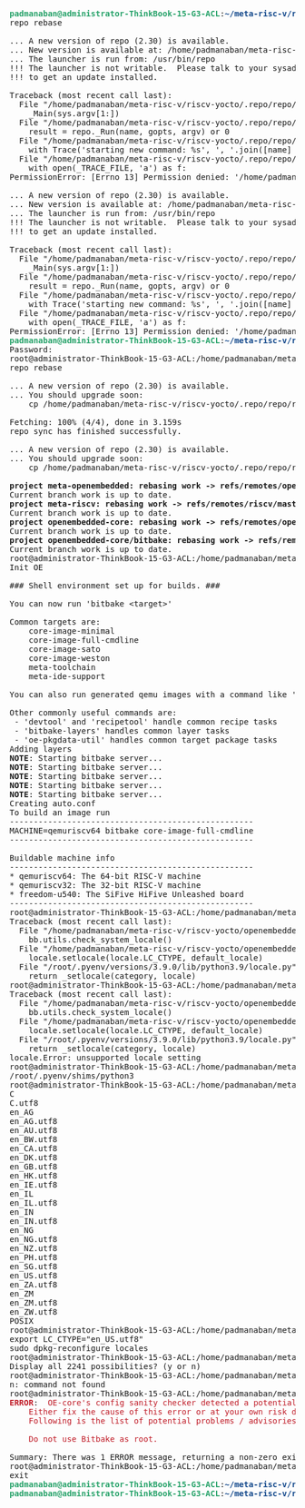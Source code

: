 <pre><font color="#26A269"><b>padmanaban@administrator-ThinkBook-15-G3-ACL</b></font>:<font color="#12488B"><b>~/meta-risc-v/riscv-yocto</b></font>$ repo sync
repo rebase

... A new version of repo (2.30) is available.
... New version is available at: /home/padmanaban/meta-risc-v/riscv-yocto/.repo/repo/repo
... The launcher is run from: /usr/bin/repo
!!! The launcher is not writable.  Please talk to your sysadmin or distro
!!! to get an update installed.

Traceback (most recent call last):
  File &quot;/home/padmanaban/meta-risc-v/riscv-yocto/.repo/repo/main.py&quot;, line 705, in &lt;module&gt;
    _Main(sys.argv[1:])
  File &quot;/home/padmanaban/meta-risc-v/riscv-yocto/.repo/repo/main.py&quot;, line 681, in _Main
    result = repo._Run(name, gopts, argv) or 0
  File &quot;/home/padmanaban/meta-risc-v/riscv-yocto/.repo/repo/main.py&quot;, line 220, in _Run
    with Trace(&apos;starting new command: %s&apos;, &apos;, &apos;.join([name] + argv),
  File &quot;/home/padmanaban/meta-risc-v/riscv-yocto/.repo/repo/repo_trace.py&quot;, line 97, in __enter__
    with open(_TRACE_FILE, &apos;a&apos;) as f:
PermissionError: [Errno 13] Permission denied: &apos;/home/padmanaban/meta-risc-v/riscv-yocto/.repo/TRACE_FILE&apos;

... A new version of repo (2.30) is available.
... New version is available at: /home/padmanaban/meta-risc-v/riscv-yocto/.repo/repo/repo
... The launcher is run from: /usr/bin/repo
!!! The launcher is not writable.  Please talk to your sysadmin or distro
!!! to get an update installed.

Traceback (most recent call last):
  File &quot;/home/padmanaban/meta-risc-v/riscv-yocto/.repo/repo/main.py&quot;, line 705, in &lt;module&gt;
    _Main(sys.argv[1:])
  File &quot;/home/padmanaban/meta-risc-v/riscv-yocto/.repo/repo/main.py&quot;, line 681, in _Main
    result = repo._Run(name, gopts, argv) or 0
  File &quot;/home/padmanaban/meta-risc-v/riscv-yocto/.repo/repo/main.py&quot;, line 220, in _Run
    with Trace(&apos;starting new command: %s&apos;, &apos;, &apos;.join([name] + argv),
  File &quot;/home/padmanaban/meta-risc-v/riscv-yocto/.repo/repo/repo_trace.py&quot;, line 97, in __enter__
    with open(_TRACE_FILE, &apos;a&apos;) as f:
PermissionError: [Errno 13] Permission denied: &apos;/home/padmanaban/meta-risc-v/riscv-yocto/.repo/TRACE_FILE&apos;
<font color="#26A269"><b>padmanaban@administrator-ThinkBook-15-G3-ACL</b></font>:<font color="#12488B"><b>~/meta-risc-v/riscv-yocto</b></font>$ su
Password: 
root@administrator-ThinkBook-15-G3-ACL:/home/padmanaban/meta-risc-v/riscv-yocto# repo sync
repo rebase

... A new version of repo (2.30) is available.
... You should upgrade soon:
    cp /home/padmanaban/meta-risc-v/riscv-yocto/.repo/repo/repo /usr/bin/repo

Fetching: 100% (4/4), done in 3.159s
repo sync has finished successfully.

... A new version of repo (2.30) is available.
... You should upgrade soon:
    cp /home/padmanaban/meta-risc-v/riscv-yocto/.repo/repo/repo /usr/bin/repo

<b>project meta-openembedded: rebasing work -&gt; refs/remotes/openembedded/master</b>
Current branch work is up to date.
<b>project meta-riscv: rebasing work -&gt; refs/remotes/riscv/master</b>
Current branch work is up to date.
<b>project openembedded-core: rebasing work -&gt; refs/remotes/openembedded/master</b>
Current branch work is up to date.
<b>project openembedded-core/bitbake: rebasing work -&gt; refs/remotes/openembedded/master</b>
Current branch work is up to date.
root@administrator-ThinkBook-15-G3-ACL:/home/padmanaban/meta-risc-v/riscv-yocto# . ./meta-riscv/setup.sh
Init OE

### Shell environment set up for builds. ###

You can now run &apos;bitbake &lt;target&gt;&apos;

Common targets are:
    core-image-minimal
    core-image-full-cmdline
    core-image-sato
    core-image-weston
    meta-toolchain
    meta-ide-support

You can also run generated qemu images with a command like &apos;runqemu qemux86-64&apos;.

Other commonly useful commands are:
 - &apos;devtool&apos; and &apos;recipetool&apos; handle common recipe tasks
 - &apos;bitbake-layers&apos; handles common layer tasks
 - &apos;oe-pkgdata-util&apos; handles common target package tasks
Adding layers
<b>NOTE</b>: Starting bitbake server...
<b>NOTE</b>: Starting bitbake server...
<b>NOTE</b>: Starting bitbake server...
<b>NOTE</b>: Starting bitbake server...
<b>NOTE</b>: Starting bitbake server...
Creating auto.conf
To build an image run
---------------------------------------------------
MACHINE=qemuriscv64 bitbake core-image-full-cmdline
---------------------------------------------------

Buildable machine info
---------------------------------------------------
* qemuriscv64: The 64-bit RISC-V machine
* qemuriscv32: The 32-bit RISC-V machine
* freedom-u540: The SiFive HiFive Unleashed board
---------------------------------------------------
root@administrator-ThinkBook-15-G3-ACL:/home/padmanaban/meta-risc-v/riscv-yocto/build# MACHINE=qemuriscv64 bitbake core-image-full-cmdline
Traceback (most recent call last):
  File &quot;/home/padmanaban/meta-risc-v/riscv-yocto/openembedded-core/bitbake/bin/bitbake&quot;, line 28, in &lt;module&gt;
    bb.utils.check_system_locale()
  File &quot;/home/padmanaban/meta-risc-v/riscv-yocto/openembedded-core/bitbake/lib/bb/utils.py&quot;, line 621, in check_system_locale
    locale.setlocale(locale.LC_CTYPE, default_locale)
  File &quot;/root/.pyenv/versions/3.9.0/lib/python3.9/locale.py&quot;, line 610, in setlocale
    return _setlocale(category, locale)
root@administrator-ThinkBook-15-G3-ACL:/home/padmanaban/meta-risc-v/riscv-yocto/build# MACHINE=qemuriscv64 bitbake core-image-full-cmdline
Traceback (most recent call last):
  File &quot;/home/padmanaban/meta-risc-v/riscv-yocto/openembedded-core/bitbake/bin/bitbake&quot;, line 28, in &lt;module&gt;
    bb.utils.check_system_locale()
  File &quot;/home/padmanaban/meta-risc-v/riscv-yocto/openembedded-core/bitbake/lib/bb/utils.py&quot;, line 621, in check_system_locale
    locale.setlocale(locale.LC_CTYPE, default_locale)
  File &quot;/root/.pyenv/versions/3.9.0/lib/python3.9/locale.py&quot;, line 610, in setlocale
    return _setlocale(category, locale)
locale.Error: unsupported locale setting
root@administrator-ThinkBook-15-G3-ACL:/home/padmanaban/meta-risc-v/riscv-yocto/build# which python3
/root/.pyenv/shims/python3
root@administrator-ThinkBook-15-G3-ACL:/home/padmanaban/meta-risc-v/riscv-yocto/build# locale -a
C
C.utf8
en_AG
en_AG.utf8
en_AU.utf8
en_BW.utf8
en_CA.utf8
en_DK.utf8
en_GB.utf8
en_HK.utf8
en_IE.utf8
en_IL
en_IL.utf8
en_IN
en_IN.utf8
en_NG
en_NG.utf8
en_NZ.utf8
en_PH.utf8
en_SG.utf8
en_US.utf8
en_ZA.utf8
en_ZM
en_ZM.utf8
en_ZW.utf8
POSIX
root@administrator-ThinkBook-15-G3-ACL:/home/padmanaban/meta-risc-v/riscv-yocto/build# export LC_ALL=&quot;en_US.utf8&quot;
export LC_CTYPE=&quot;en_US.utf8&quot;
sudo dpkg-reconfigure locales
root@administrator-ThinkBook-15-G3-ACL:/home/padmanaban/meta-risc-v/riscv-yocto/build# 
Display all 2241 possibilities? (y or n)
root@administrator-ThinkBook-15-G3-ACL:/home/padmanaban/meta-risc-v/riscv-yocto/build# n
n: command not found
root@administrator-ThinkBook-15-G3-ACL:/home/padmanaban/meta-risc-v/riscv-yocto/build# MACHINE=qemuriscv64 bitbake core-image-full-cmdline
<font color="#C01C28"><b>ERROR</b></font>: <font color="#C01C28"> OE-core&apos;s config sanity checker detected a potential misconfiguration.</font>
<font color="#C01C28">    Either fix the cause of this error or at your own risk disable the checker (see sanity.conf).</font>
<font color="#C01C28">    Following is the list of potential problems / advisories:</font>

<font color="#C01C28">    Do not use Bitbake as root.</font>

Summary: There was 1 ERROR message, returning a non-zero exit code.
root@administrator-ThinkBook-15-G3-ACL:/home/padmanaban/meta-risc-v/riscv-yocto/build# exit
exit
<font color="#26A269"><b>padmanaban@administrator-ThinkBook-15-G3-ACL</b></font>:<font color="#12488B"><b>~/meta-risc-v/riscv-yocto</b></font>$ 
<font color="#26A269"><b>padmanaban@administrator-ThinkBook-15-G3-ACL</b></font>:<font color="#12488B"><b>~/meta-risc-v/riscv-yocto</b></font>$ 
</pre>
